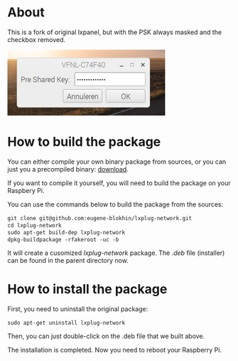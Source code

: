# About

This is a fork of original lxpanel, but with the PSK always masked and the checkbox removed.

![](screenshot.png)

# How to build the package

You can either compile your own binary package from sources, or you can just you a precompiled binary: [download](https://github.com/eugene-blokhin/lxplug-network/raw/master/lxplug-network_0.18_armhf.deb).

If you want to compile it yourself, you will need to build the package on your Raspbery Pi. 

You can use the commands below to build the package from the sources:
```
git clone git@github.com:eugene-blokhin/lxplug-network.git
cd lxplug-network
sudo apt-get build-dep lxplug-network
dpkg-buildpackage -rfakeroot -uc -b 
```

It will create a cusomized *lxplug-network* package. The *.deb* file (installer) can be found in the parent directory now.

# How to install the package

First, you need to uninstall the original package:
```
sudo apt-get uninstall lxplug-network
```

Then, you can just double-click on the .deb file that we built above. 

The installation is completed. Now you need to reboot your Raspberry Pi.
